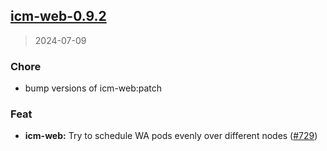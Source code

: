 
<a name="icm-web-0.9.2"></a>
## [icm-web-0.9.2](https://github.com/intershop/helm-charts/compare/icm-web-0.9.1...icm-web-0.9.2)

> 2024-07-09

### Chore

* bump versions of icm-web:patch

### Feat

* **icm-web:** Try to schedule WA pods evenly over different nodes ([#729](https://github.com/intershop/helm-charts/issues/729))

